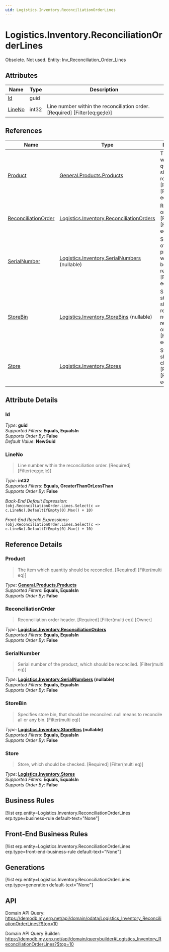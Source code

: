 ```yaml
---
uid: Logistics.Inventory.ReconciliationOrderLines
---
```

# Logistics.Inventory.ReconciliationOrderLines

Obsolete. Not used. Entity: Inv_Reconciliation_Order_Lines

## Attributes

| Name | Type | Description |
| ---- | ---- | --- |
| [Id](Logistics.Inventory.ReconciliationOrderLines.md#Id) | guid |  
| [LineNo](Logistics.Inventory.ReconciliationOrderLines.md#LineNo) | int32 | Line number within the reconciliation order. [Required] [Filter(eq;ge;le)] 

## References

| Name | Type | Description |
| ---- | ---- | --- |
| [Product](Logistics.Inventory.ReconciliationOrderLines.md#Product) | [General.Products.Products](General.Products.Products.md) | The item which quantity should be reconciled. [Required] [Filter(multi eq)] |
| [ReconciliationOrder](Logistics.Inventory.ReconciliationOrderLines.md#ReconciliationOrder) | [Logistics.Inventory.ReconciliationOrders](Logistics.Inventory.ReconciliationOrders.md) | Reconciliation order header. [Required] [Filter(multi eq)] [Owner] |
| [SerialNumber](Logistics.Inventory.ReconciliationOrderLines.md#SerialNumber) | [Logistics.Inventory.SerialNumbers](Logistics.Inventory.SerialNumbers.md) (nullable) | Serial number of the product, which should be reconciled. [Filter(multi eq)] |
| [StoreBin](Logistics.Inventory.ReconciliationOrderLines.md#StoreBin) | [Logistics.Inventory.StoreBins](Logistics.Inventory.StoreBins.md) (nullable) | Specifies store bin, that should be reconciled. null means to reconcile all or any bin. [Filter(multi eq)] |
| [Store](Logistics.Inventory.ReconciliationOrderLines.md#Store) | [Logistics.Inventory.Stores](Logistics.Inventory.Stores.md) | Store, which should be checked. [Required] [Filter(multi eq)] |


## Attribute Details

### Id

_Type_: **guid**  
_Supported Filters_: **Equals, EqualsIn**  
_Supports Order By_: **False**  
_Default Value_: **NewGuid**  

### LineNo

> Line number within the reconciliation order. [Required] [Filter(eq;ge;le)]

_Type_: **int32**  
_Supported Filters_: **Equals, GreaterThanOrLessThan**  
_Supports Order By_: **False**  

_Back-End Default Expression:_  
`(obj.ReconciliationOrder.Lines.Select(c => c.LineNo).DefaultIfEmpty(0).Max() + 10)`

_Front-End Recalc Expressions:_  
`(obj.ReconciliationOrder.Lines.Select(c => c.LineNo).DefaultIfEmpty(0).Max() + 10)`

## Reference Details

### Product

> The item which quantity should be reconciled. [Required] [Filter(multi eq)]

_Type_: **[General.Products.Products](General.Products.Products.md)**  
_Supported Filters_: **Equals, EqualsIn**  
_Supports Order By_: **False**  

### ReconciliationOrder

> Reconciliation order header. [Required] [Filter(multi eq)] [Owner]

_Type_: **[Logistics.Inventory.ReconciliationOrders](Logistics.Inventory.ReconciliationOrders.md)**  
_Supported Filters_: **Equals, EqualsIn**  
_Supports Order By_: **False**  

### SerialNumber

> Serial number of the product, which should be reconciled. [Filter(multi eq)]

_Type_: **[Logistics.Inventory.SerialNumbers](Logistics.Inventory.SerialNumbers.md) (nullable)**  
_Supported Filters_: **Equals, EqualsIn**  
_Supports Order By_: **False**  

### StoreBin

> Specifies store bin, that should be reconciled. null means to reconcile all or any bin. [Filter(multi eq)]

_Type_: **[Logistics.Inventory.StoreBins](Logistics.Inventory.StoreBins.md) (nullable)**  
_Supported Filters_: **Equals, EqualsIn**  
_Supports Order By_: **False**  

### Store

> Store, which should be checked. [Required] [Filter(multi eq)]

_Type_: **[Logistics.Inventory.Stores](Logistics.Inventory.Stores.md)**  
_Supported Filters_: **Equals, EqualsIn**  
_Supports Order By_: **False**  



## Business Rules

[!list erp.entity=Logistics.Inventory.ReconciliationOrderLines erp.type=business-rule default-text="None"]

## Front-End Business Rules

[!list erp.entity=Logistics.Inventory.ReconciliationOrderLines erp.type=front-end-business-rule default-text="None"]

## Generations

[!list erp.entity=Logistics.Inventory.ReconciliationOrderLines erp.type=generation default-text="None"]

## API

Domain API Query:
<https://demodb.my.erp.net/api/domain/odata/Logistics_Inventory_ReconciliationOrderLines?$top=10>

Domain API Query Builder:
<https://demodb.my.erp.net/api/domain/querybuilder#Logistics_Inventory_ReconciliationOrderLines?$top=10>

